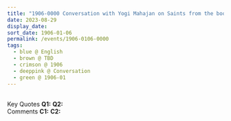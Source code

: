 ```yaml
---
title: "1906-0000 Conversation with Yogi Mahajan on Saints from the book Insights, Inspirations and Eternal Moments, Chapter 39, Pages 118 and 119 by Yogi Mahajan"
date: 2023-08-29
display_date: 
sort_date: 1906-01-06
permalink: /events/1906-0106-0000
tags:
  - blue @ English
  - brown @ TBD
  - crimson @ 1906
  - deeppink @ Conversation
  - green @ 1906-01
---
```


<br>

<wave-list>
  <list-title color="DarkSeaGreen" width="55">Key Quotes</list-title>
  <list-item color="BlanchedAlmond" width="280"><b>Q1:</b> <i></i></list-item>
  <list-item color="Lavender" width="280"><b>Q2:</b> <i></i></list-item>
</wave-list>

<br>

<wave-list>
  <list-title color="DarkSeaGreen" width="55">Comments</list-title>
  <list-item color="BlanchedAlmond" width="280"><b>C1:</b> <i></i></list-item>
  <list-item color="Lavender" width="280"><b>C2:</b> <i></i></list-item>
</wave-list>